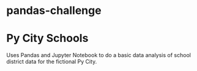 # pandas-challenge 

# Py City Schools

Uses Pandas and Jupyter Notebook to do a basic data analysis of school district data for the fictional Py City.